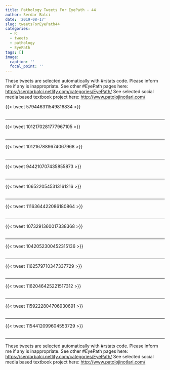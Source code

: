 ```yaml
---
title: Pathology Tweets For EyePath - 44
author: Serdar Balci
date: '2019-08-17'
slug: tweetsForEyePath44
categories:
  - R
  - tweets
  - pathology
  - EyePath
tags: []
image:
  caption: ''
  focal_point: ''
---
```



These tweets are selected automatically with #rstats code. Please inform me if any is inappropriate.
See other #EyePath pages here: https://serdarbalci.netlify.com/categories/EyePath/ 
See selected social media based textbook project here: http://www.patolojinotlari.com/

{{< tweet 579446311549816834 >}}
<br>
<br>
<hr>
{{< tweet 1012170281777967105 >}}
<br>
<br>
<hr>
{{< tweet 1012167889674067968 >}}
<br>
<br>
<hr>
{{< tweet 944210707435855873 >}}
<br>
<br>
<hr>
{{< tweet 1065220545313161216 >}}
<br>
<br>
<hr>
{{< tweet 1116364422086180864 >}}
<br>
<br>
<hr>
{{< tweet 1073291360017338368 >}}
<br>
<br>
<hr>
{{< tweet 1042052300452315136 >}}
<br>
<br>
<hr>
{{< tweet 1162579710347337729 >}}
<br>
<br>
<hr>
{{< tweet 1162046425221517312 >}}
<br>
<br>
<hr>
{{< tweet 1159222804706930691 >}}
<br>
<br>
<hr>
{{< tweet 1154412099604553729 >}}
<br>
<br>
<hr>


These tweets are selected automatically with #rstats code. Please inform me if any is inappropriate.
See other #EyePath pages here: https://serdarbalci.netlify.com/categories/EyePath/ 
See selected social media based textbook project here: http://www.patolojinotlari.com/
